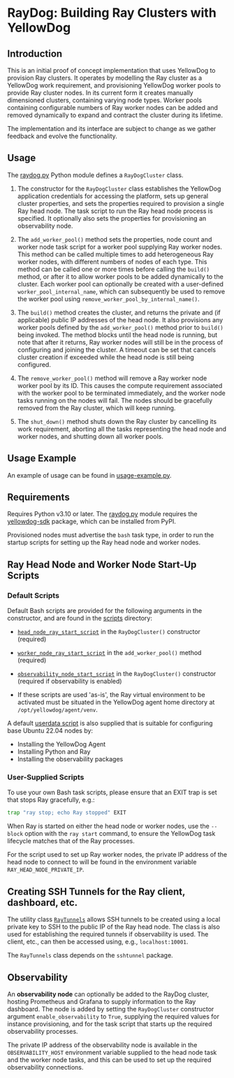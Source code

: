 # RayDog: Building Ray Clusters with YellowDog

## Introduction

This is an initial proof of concept implementation that uses YellowDog to provision Ray clusters. It operates by modelling the Ray cluster as a YellowDog work requirement, and provisioning YellowDog worker pools to provide Ray cluster nodes. In its current form it creates manually dimensioned clusters, containing varying node types. Worker pools containing configurable numbers of Ray worker nodes can be added and removed dynamically to expand and contract the cluster during its lifetime.

The implementation and its interface are subject to change as we gather feedback and evolve the functionality.

## Usage

The [raydog.py](raydog/raydog.py) Python module defines a `RayDogCluster` class.

1. The constructor for the `RayDogCluster` class establishes the YellowDog application credentials for accessing the platform, sets up general cluster properties, and sets the properties required to provision a single Ray head node. The task script to run the Ray head node process is specified. It optionally also sets the properties for provisioning an observability node.


2. The `add_worker_pool()` method sets the properties, node count and worker node task script for a worker pool supplying Ray worker nodes. This method can be called multiple times to add heterogeneous Ray worker nodes, with different numbers of nodes of each type. This method can be called one or more times before calling the `build()` method, or after it to allow worker pools to be added dynamically to the cluster. Each worker pool can optionally be created with a user-defined `worker_pool_internal_name`, which can subsequently be used to remove the worker pool using `remove_worker_pool_by_internal_name()`.


3. The `build()` method creates the cluster, and returns the private and (if applicable) public IP addresses of the head node. It also provisions any worker pools defined by the `add_worker_pool()` method prior to `build()` being invoked. The method blocks until the head node is running, but note that after it returns, Ray worker nodes will still be in the process of configuring and joining the cluster. A timeout can be set that cancels cluster creation if exceeded while the head node is still being configured.


4. The `remove_worker_pool()` method will remove a Ray worker node worker pool by its ID. This causes the compute requirement associated with the worker pool to be terminated immediately, and the worker node tasks running on the nodes will fail. The nodes should be gracefully removed from the Ray cluster, which will keep running.


5. The `shut_down()` method shuts down the Ray cluster by cancelling its work requirement, aborting all the tasks representing the head node and worker nodes, and shutting down all worker pools.

## Usage Example

An example of usage can be found in [usage-example.py](usage-example.py).

## Requirements

Requires Python v3.10 or later. The [raydog.py](raydog/raydog.py) module requires the [yellowdog-sdk](https://pypi.org/project/yellowdog-sdk) package, which can be installed from PyPI.

Provisioned nodes must advertise the `bash` task type, in order to run the startup scripts for setting up the Ray head node and worker nodes.

## Ray Head Node and Worker Node Start-Up Scripts

### Default Scripts

Default Bash scripts are provided for the following arguments in the constructor, and are found in the [scripts](scripts) directory:

- [`head_node_ray_start_script`](scripts/head-node-task-script.sh) in the `RayDogCluster()` constructor (required)
- [`worker_node_ray_start_script`](scripts/worker-node-task-script.sh) in the `add_worker_pool()` method (required)
- [`observability_node_start_script`](scripts/observability-node-task-script.sh) in the `RayDogCluster()` constructor (required if observability is enabled)

- If these scripts are used 'as-is', the Ray virtual environment to be activated must be situated in the YellowDog agent home directory at `/opt/yellowdog/agent/venv`.

A default [userdata script](scripts/node-setup-userdata.sh) is also supplied that is suitable for configuring base Ubuntu 22.04 nodes by:

- Installing the YellowDog Agent
- Installing Python and Ray
- Installing the observability packages

### User-Supplied Scripts

To use your own Bash task scripts, please ensure that an EXIT trap is set that stops Ray gracefully, e.g.:
```bash
trap "ray stop; echo Ray stopped" EXIT
```

When Ray is started on either the head node or worker nodes, use the `--block` option with the `ray start` command, to ensure the YellowDog task lifecycle matches that of the Ray processes.

For the script used to set up Ray worker nodes, the private IP address of the head node to connect to will be found in the environment variable `RAY_HEAD_NODE_PRIVATE_IP`.

## Creating SSH Tunnels for the Ray client, dashboard, etc.

The utility class [`RayTunnels`](utils/ray_ssh_tunnels.py) allows SSH tunnels to be created using a local private key to SSH to the public IP of the Ray head node. The class is also used for establishing the required tunnels if observability is used. The client, etc., can then be accessed using, e.g., `localhost:10001`.

The `RayTunnels` class depends on the `sshtunnel` package.

## Observability

An **observability node** can optionally be added to the RayDog cluster, hosting Prometheus and Grafana to supply information to the Ray dashboard. The node is added by setting the `RayDogCluster` constructor argument `enable_observability` to `True`, supplying the required values for instance provisioning, and for the task script that starts up the required observability processes.

The private IP address of the observability node is available in the `OBSERVABILITY_HOST` environment variable supplied to the head node task and the worker node tasks, and this can be used to set up the required observability connections.
